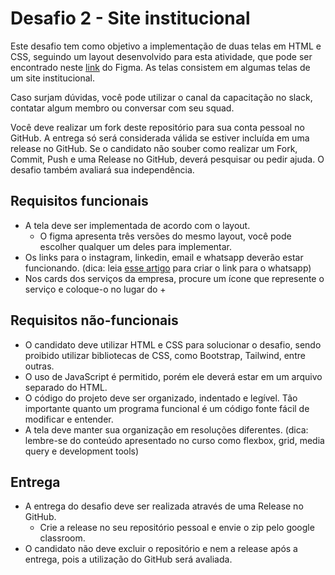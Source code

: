 # Desafio 2 - Site institucional

Este desafio tem como objetivo a implementação de duas telas em HTML e CSS, seguindo um layout desenvolvido para esta atividade, que pode ser encontrado neste [link](https://www.figma.com/file/FiE45WuAf3Ly92RqF2ivjf/EngNet?type=design&node-id=0%3A1&t=ELKdORsOWbdzZLwm-1) do Figma. As telas consistem em algumas telas de um site institucional.

Caso surjam dúvidas, você pode utilizar o canal da capacitação no slack, contatar algum membro ou conversar com seu squad.

Você deve realizar um fork deste repositório para sua conta pessoal no GitHub. A entrega só será considerada válida se estiver incluída em uma release no GitHub. Se o candidato não souber como realizar um Fork, Commit, Push e uma Release no GitHub, deverá pesquisar ou pedir ajuda. O desafio também avaliará sua independência.

## Requisitos funcionais

- A tela deve ser implementada de acordo com o layout.
  - O figma apresenta três versões do mesmo layout, você pode escolher qualquer um deles para implementar.
- Os links para o instagram, linkedin, email e whatsapp deverão estar funcionando. (dica: leia [esse artigo](https://faq.whatsapp.com/5913398998672934) para criar o link para o whatsapp)
- Nos cards dos serviços da empresa, procure um ícone que represente o serviço e coloque-o no lugar do +

## Requisitos não-funcionais

- O candidato deve utilizar HTML e CSS para solucionar o desafio, sendo proibido utilizar bibliotecas de CSS, como Bootstrap, Tailwind, entre outras.
- O uso de JavaScript é permitido, porém ele deverá estar em um arquivo separado do HTML.
- O código do projeto deve ser organizado, indentado e legível. Tão importante quanto um programa funcional é um código fonte fácil de modificar e entender.
- A tela deve manter sua organização em resoluções diferentes. (dica: lembre-se do conteúdo apresentado no curso como flexbox, grid, media query e development tools)

## Entrega

- A entrega do desafio deve ser realizada através de uma Release no GitHub.
  - Crie a release no seu repositório pessoal e envie o zip pelo google classroom.
- O candidato não deve excluir o repositório e nem a release após a entrega, pois a utilização do GitHub será avaliada.
